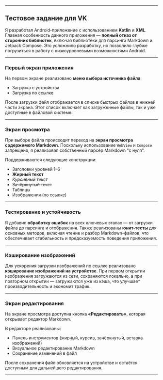
---

## Тестовое задание для VK

Я разработал Android-приложение с использованием **Kotlin** и **XML**.
Главная особенность данного приложения — **полный отказ от сторонних библиотек**, включая библиотеки для парсинга Markdown и Jetpack Compose. Это усложнило разработку, но позволило глубже погрузиться в работу с низкоуровневыми возможностями Android.

---

### Первый экран приложения

На первом экране реализовано **меню выбора источника файла**:

* Загрузка с устройства
* Загрузка по ссылке

После загрузки файл отображается в списке быстрых файлов в нижней части экрана. Этот список включает как загруженные файлы, так и уже доступные в файловой системе.

---

### Экран просмотра

При выборе файла происходит переход на **экран просмотра содержимого Markdown**.
Поскольку использование `WebView` и `Compose` запрещено, я реализовал собственный парсер Markdown "с нуля".

Поддерживаются следующие конструкции:

* Заголовки уровней 1–6
* **Жирный текст**
* *Курсивный текст*
* ~~Зачёркнутый текст~~
* Таблицы
* Изображения (по ссылке)

---

### Тестирование и устойчивость

Я добавил **обработку ошибок** на всех ключевых этапах — от загрузки файла до парсинга и отображения.
Также реализованы **юнит-тесты** для основных методов, включая чтение и разбор Markdown-файлов, что обеспечивает стабильность и предсказуемость поведения приложения.

---

### Кэширование изображений

Для ускорения загрузки изображений по ссылке реализовано **кэширование изображений на устройстве**.
При первом открытии изображения загружаются из сети, сохраняются локально, а при повторном открытии — загружаются уже из кэша, что улучшает производительность и экономит трафик.

---

### Экран редактирования

На экране просмотра доступна кнопка **«Редактировать»**, которая открывает редактор Markdown.

В редакторе реализованы:

* Панель инструментов (жирный, курсив, зачёркнутый, вставка изображений)
* Визуальное редактирование Markdown
* Сохранение изменений в файл

После сохранения файл обновляется на устройстве и остаётся доступным для дальнейшего редактирования.

---

